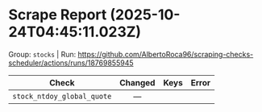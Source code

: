 # Scrape Report (2025-10-24T04:45:11.023Z)

Group: `stocks`  |  Run: https://github.com/AlbertoRoca96/scraping-checks-scheduler/actions/runs/18769855945

| Check | Changed | Keys | Error |
|---|:---:|:--|:--|
| `stock_ntdoy_global_quote` | — |  |  |
